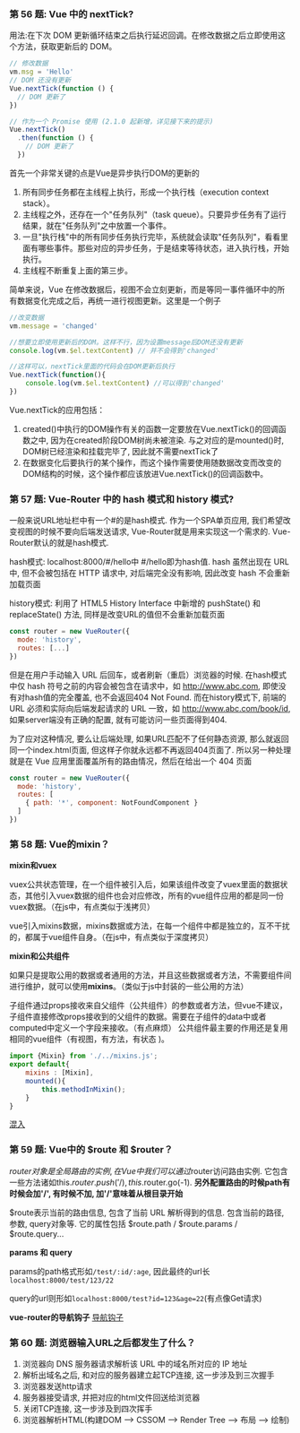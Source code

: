 ### 第 56 题: Vue 中的 nextTick?

用法:在下次 DOM 更新循环结束之后执行延迟回调。在修改数据之后立即使用这个方法，获取更新后的 DOM。
```JavaScript
// 修改数据
vm.msg = 'Hello'
// DOM 还没有更新
Vue.nextTick(function () {
  // DOM 更新了
})

// 作为一个 Promise 使用 (2.1.0 起新增，详见接下来的提示)
Vue.nextTick()
  .then(function () {
    // DOM 更新了
  })
```

首先一个非常关键的点是Vue是异步执行DOM的更新的
1. 所有同步任务都在主线程上执行，形成一个执行栈（execution context stack）。
2. 主线程之外，还存在一个"任务队列"（task queue）。只要异步任务有了运行结果，就在"任务队列"之中放置一个事件。
3. 一旦"执行栈"中的所有同步任务执行完毕，系统就会读取"任务队列"，看看里面有哪些事件。那些对应的异步任务，于是结束等待状态，进入执行栈，开始执行。
4. 主线程不断重复上面的第三步。


简单来说，Vue 在修改数据后，视图不会立刻更新，而是等同一事件循环中的所有数据变化完成之后，再统一进行视图更新。这里是一个例子

```JavaScript
//改变数据
vm.message = 'changed'

//想要立即使用更新后的DOM。这样不行，因为设置message后DOM还没有更新
console.log(vm.$el.textContent) // 并不会得到'changed'

//这样可以，nextTick里面的代码会在DOM更新后执行
Vue.nextTick(function(){
    console.log(vm.$el.textContent) //可以得到'changed'
})

```

Vue.nextTick的应用包括：
1. created()中执行的DOM操作有关的函数一定要放在Vue.nextTick()的回调函数之中, 因为在created阶段DOM树尚未被渲染. 与之对应的是mounted()时, DOM树已经渲染和挂载完毕了, 因此就不需要nextTick了
2. 在数据变化后要执行的某个操作，而这个操作需要使用随数据改变而改变的DOM结构的时候，这个操作都应该放进Vue.nextTick()的回调函数中。


### 第 57 题: Vue-Router 中的 hash 模式和 history 模式?

一般来说URL地址栏中有一个#的是hash模式. 作为一个SPA单页应用, 我们希望改变视图的时候不要向后端发送请求, Vue-Router就是用来实现这一个需求的. Vue-Router默认的就是hash模式.

hash模式: localhost:8000/#/hello中 #/hello即为hash值. hash 虽然出现在 URL 中, 但不会被包括在 HTTP 请求中, 对后端完全没有影响, 因此改变 hash 不会重新加载页面

history模式: 利用了 HTML5 History Interface 中新增的 pushState() 和 replaceState() 方法, 同样是改变URL的值但不会重新加载页面

```JavaScript
const router = new VueRouter({
  mode: 'history',
  routes: [...]
})
```

但是在用户手动输入 URL 后回车，或者刷新（重启）浏览器的时候. 在hash模式中仅 hash 符号之前的内容会被包含在请求中，如 http://www.abc.com, 即使没有对hash值的完全覆盖, 也不会返回404 Not Found. 而在history模式下, 前端的 URL 必须和实际向后端发起请求的 URL 一致，如 http://www.abc.com/book/id, 如果server端没有正确的配置, 就有可能访问一些页面得到404. 

为了应对这种情况, 要么让后端处理, 如果URL匹配不了任何静态资源, 那么就返回同一个index.html页面, 但这样子你就永远都不再返回404页面了. 所以另一种处理就是在 Vue 应用里面覆盖所有的路由情况，然后在给出一个 404 页面
```JavaScript
const router = new VueRouter({
  mode: 'history',
  routes: [
    { path: '*', component: NotFoundComponent }
  ]
})

```


### 第 58 题: Vue的mixin？

**mixin和vuex**

vuex公共状态管理，在一个组件被引入后，如果该组件改变了vuex里面的数据状态，其他引入vuex数据的组件也会对应修改，所有的vue组件应用的都是同一份vuex数据。（在js中，有点类似于浅拷贝）

vue引入mixins数据，mixins数据或方法，在每一个组件中都是独立的，互不干扰的，都属于vue组件自身。（在js中，有点类似于深度拷贝）

**mixin和公共组件**

如果只是提取公用的数据或者通用的方法，并且这些数据或者方法，不需要组件间进行维护，就可以使用**mixins**。（类似于js中封装的一些公用的方法）

子组件通过props接收来自父组件（公共组件）的参数或者方法，但vue不建议，子组件直接修改props接收到的父组件的数据。需要在子组件的data中或者computed中定义一个字段来接收。（有点麻烦） 公共组件最主要的作用还是复用相同的vue组件（有视图，有方法，有状态 )。

```Javascript
import {Mixin} from './../mixins.js';
export default{
    mixins : [Mixin],
    mounted(){
        this.methodInMixin();
    }
}
```
[混入](https://cn.vuejs.org/v2/guide/mixins.html)



### 第 59 题: Vue中的 $route 和 $router？

$router对象是全局路由的实例, 在Vue中我们可以通过$router访问路由实例. 它包含一些方法诸如this.$router.push('/), this.$router.go(-1). **另外配置路由的时候path有时候会加'/', 有时候不加, 加'/'意味着从根目录开始**

$route表示当前的路由信息, 包含了当前 URL 解析得到的信息. 包含当前的路径, 参数, query对象等. 它的属性包括 $route.path / $route.params / $route.query...

**params 和 query**

params的path格式形如`/test/:id/:age`, 因此最终的url长`localhost:8000/test/123/22`

query的url则形如`localhost:8000/test?id=123&age=22`(有点像Get请求)

**vue-router的导航钩子**  [导航钩子](https://router.vuejs.org/zh/guide/advanced/navigation-guards.html#%E5%85%A8%E5%B1%80%E5%89%8D%E7%BD%AE%E5%AE%88%E5%8D%AB)




### 第 60 题: 浏览器输入URL之后都发生了什么？

1. 浏览器向 DNS 服务器请求解析该 URL 中的域名所对应的 IP 地址
2. 解析出域名之后, 和对应的服务器建立起TCP连接, 这一步涉及到三次握手
3. 浏览器发送http请求
4. 服务器接受请求, 并把对应的html文件回送给浏览器
5. 关闭TCP连接, 这一步涉及到四次挥手
6. 浏览器解析HTML(构建DOM --> CSSOM --> Render Tree --> 布局 --> 绘制)
